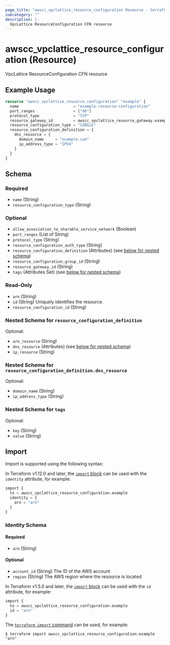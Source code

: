 ```yaml
---
page_title: "awscc_vpclattice_resource_configuration Resource - terraform-provider-awscc"
subcategory: ""
description: |-
  VpcLattice ResourceConfiguration CFN resource
---
```


# awscc_vpclattice_resource_configuration (Resource)

VpcLattice ResourceConfiguration CFN resource

## Example Usage

```terraform
resource "awscc_vpclattice_resource_configuration" "example" {
  name                        = "example-resource-configuration"
  port_ranges                 = ["80"]
  protocol_type               = "TCP"
  resource_gateway_id         = awscc_vpclattice_resource_gateway.example.id
  resource_configuration_type = "SINGLE"
  resource_configuration_definition = {
    dns_resource = {
      domain_name     = "example.com"
      ip_address_type = "IPV4"
    }
  }
}
```

<!-- schema generated by tfplugindocs -->
## Schema

### Required

- `name` (String)
- `resource_configuration_type` (String)

### Optional

- `allow_association_to_sharable_service_network` (Boolean)
- `port_ranges` (List of String)
- `protocol_type` (String)
- `resource_configuration_auth_type` (String)
- `resource_configuration_definition` (Attributes) (see [below for nested schema](#nestedatt--resource_configuration_definition))
- `resource_configuration_group_id` (String)
- `resource_gateway_id` (String)
- `tags` (Attributes Set) (see [below for nested schema](#nestedatt--tags))

### Read-Only

- `arn` (String)
- `id` (String) Uniquely identifies the resource.
- `resource_configuration_id` (String)

<a id="nestedatt--resource_configuration_definition"></a>
### Nested Schema for `resource_configuration_definition`

Optional:

- `arn_resource` (String)
- `dns_resource` (Attributes) (see [below for nested schema](#nestedatt--resource_configuration_definition--dns_resource))
- `ip_resource` (String)

<a id="nestedatt--resource_configuration_definition--dns_resource"></a>
### Nested Schema for `resource_configuration_definition.dns_resource`

Optional:

- `domain_name` (String)
- `ip_address_type` (String)



<a id="nestedatt--tags"></a>
### Nested Schema for `tags`

Optional:

- `key` (String)
- `value` (String)

## Import

Import is supported using the following syntax:

In Terraform v1.12.0 and later, the [`import` block](https://developer.hashicorp.com/terraform/language/import) can be used with the `identity` attribute, for example:

```terraform
import {
  to = awscc_vpclattice_resource_configuration.example
  identity = {
    arn = "arn"
  }
}
```

<!-- schema generated by tfplugindocs -->
### Identity Schema

#### Required

- `arn` (String)

#### Optional

- `account_id` (String) The ID of the AWS account
- `region` (String) The AWS region where the resource is located

In Terraform v1.5.0 and later, the [`import` block](https://developer.hashicorp.com/terraform/language/import) can be used with the `id` attribute, for example:

```terraform
import {
  to = awscc_vpclattice_resource_configuration.example
  id = "arn"
}
```

The [`terraform import` command](https://developer.hashicorp.com/terraform/cli/commands/import) can be used, for example:

```shell
$ terraform import awscc_vpclattice_resource_configuration.example "arn"
```

